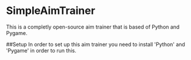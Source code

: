 # SimpleAimTrainer
This is a completly open-source aim trainer that is based of Python and Pygame.

##Setup
In order to set up this aim trainer you need to install 'Python' and 'Pygame' in order to run this.
